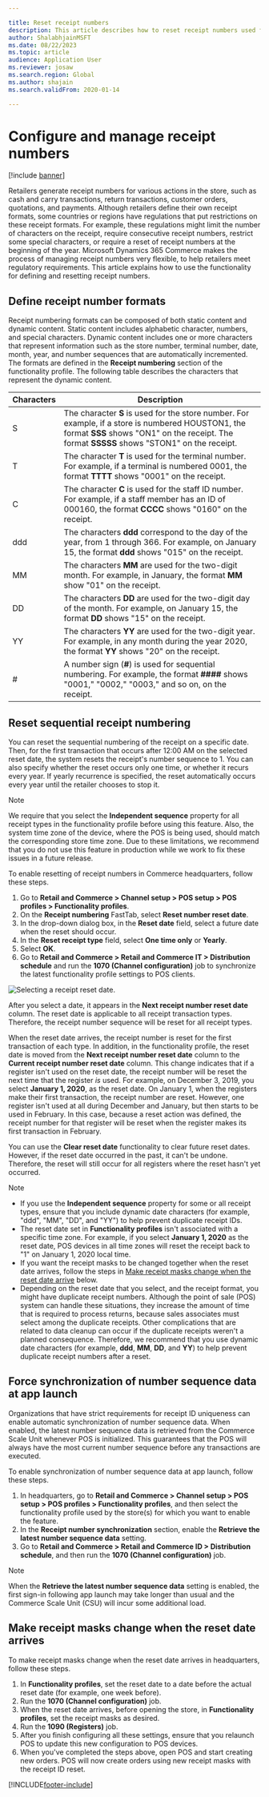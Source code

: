```yaml
---

title: Reset receipt numbers
description: This article describes how to reset receipt numbers used for various actions on a specific date in Microsoft Dynamics 365 Commerce.
author: ShalabhjainMSFT
ms.date: 08/22/2023
ms.topic: article
audience: Application User
ms.reviewer: josaw
ms.search.region: Global
ms.author: shajain
ms.search.validFrom: 2020-01-14

---
```


# Configure and manage receipt numbers 

[!include [banner](includes/banner.md)]

Retailers generate receipt numbers for various actions in the store, such as cash and carry transactions, return transactions, customer orders, quotations, and payments. Although retailers define their own receipt formats, some countries or regions have regulations that put restrictions on these receipt formats. For example, these regulations might limit the number of characters on the receipt, require consecutive receipt numbers, restrict some special characters, or require a reset of receipt numbers at the beginning of the year. Microsoft Dynamics 365 Commerce makes the process of managing receipt numbers very flexible, to help retailers meet regulatory requirements. This article explains how to use the functionality for defining and resetting receipt numbers.

## Define receipt number formats

Receipt numbering formats can be composed of both static content and dynamic content. Static content includes alphabetic character, numbers, and special characters. Dynamic content includes one or more characters that represent information such as the store number, terminal number, date, month, year, and number sequences that are automatically incremented. The formats are defined in the **Receipt numbering** section of the functionality profile. The following table describes the characters that represent the dynamic content.

| Characters | Description |
|------------|-------------|
| S          | The character **S** is used for the store number. For example, if a store is numbered HOUSTON1, the format **SSS** shows "ON1" on the receipt. The format **SSSSS** shows "STON1" on the receipt. |
| T          | The character **T** is used for the terminal number. For example, if a terminal is numbered 0001, the format **TTTT** shows "0001" on the receipt. |
| C          | The character **C** is used for the staff ID number. For example, if a staff member has an ID of 000160, the format **CCCC** shows "0160" on the receipt. |
| ddd        | The characters **ddd** correspond to the day of the year, from 1 through 366. For example, on January 15, the format **ddd** shows "015" on the receipt. |
| MM         | The characters **MM** are used for the two-digit month. For example, in January, the format **MM** show "01" on the receipt. |
| DD         | The characters **DD** are used for the two-digit day of the month. For example, on January 15, the format **DD** shows "15" on the receipt. |
| YY         | The characters **YY** are used for the two-digit year. For example, in any month during the year 2020, the format **YY** shows "20" on the receipt. |
| \#         | A number sign (**\#**) is used for sequential numbering. For example, the format **####** shows "0001," "0002," "0003," and so on, on the receipt. |

## Reset sequential receipt numbering

You can reset the sequential numbering of the receipt on a specific date. Then, for the first transaction that occurs after 12:00 AM on the selected reset date, the system resets the receipt's number sequence to 1. You can also specify whether the reset occurs only one time, or whether it recurs every year. If yearly recurrence is specified, the reset automatically occurs every year until the retailer chooses to stop it. 

> [!NOTE]
> We require that you select the **Independent sequence** property for all receipt types in the functionality profile before using this feature. Also, the system time zone of the device, where the POS is being used, should match the corresponding store time zone. Due to these limitations, we recommend that you do not use this feature in production while we work to fix these issues in a future release. 

To enable resetting of receipt numbers in Commerce headquarters, follow these steps.

1. Go to **Retail and Commerce \> Channel setup \> POS setup \> POS profiles \> Functionality profiles**.
1. On the **Receipt numbering** FastTab, select **Reset number reset date**.
1. In the drop-down dialog box, in the **Reset date** field, select a future date when the reset should occur.
1. In the **Reset receipt type** field, select **One time only** or **Yearly**.
1. Select **OK**.
1. Go to **Retail and Commerce \> Retail and Commerce IT \> Distribution schedule** and run the **1070 (Channel configuration)** job to synchronize the latest functionality profile settings to POS clients.

![Selecting a receipt reset date.](media/Enable_receipt_reset.png "Selecting a receipt reset date")

After you select a date, it appears in the **Next receipt number reset date** column. The reset date is applicable to all receipt transaction types. Therefore, the receipt number sequence will be reset for all receipt types.

When the reset date arrives, the receipt number is reset for the first transaction of each type. In addition, in the functionality profile, the reset date is moved from the **Next receipt number reset date** column to the **Current receipt number reset date** column. This change indicates that if a register isn't used on the reset date, the receipt number will be reset the next time that the register *is* used. For example, on December 3, 2019, you select **January 1, 2020**, as the reset date. On January 1, when the registers make their first transaction, the receipt number are reset. However, one register isn't used at all during December and January, but then starts to be used in February. In this case, because a reset action was defined, the receipt number for that register will be reset when the register makes its first transaction in February.

You can use the **Clear reset date** functionality to clear future reset dates. However, if the reset date occurred in the past, it can't be undone. Therefore, the reset will still occur for all registers where the reset hasn't yet occurred.

> [!NOTE]
> - If you use the **Independent sequence** property for some or all receipt types, ensure that you include dynamic date characters (for example, "ddd", "MM", "DD", and "YY") to help prevent duplicate receipt IDs.
> - The reset date set in **Functionality profiles** isn't associated with a specific time zone. For example, if you select **January 1, 2020** as the reset date, POS devices in all time zones will reset the receipt back to "1" on January 1, 2020 local time.
> - If you want the receipt masks to be changed together when the reset date arrives, follow the steps in [Make receipt masks change when the reset date arrive](#make-receipt-masks-change-when-the-reset-date-arrives) below. 
> - Depending on the reset date that you select, and the receipt format, you might have duplicate receipt numbers. Although the point of sale (POS) system can handle these situations, they increase the amount of time that is required to process returns, because sales associates must select among the duplicate receipts. Other complications that are related to data cleanup can occur if the duplicate receipts weren't a planned consequence. Therefore, we recommend that you use dynamic date characters (for example, **ddd**, **MM**, **DD**, and **YY**) to help prevent duplicate receipt numbers after a reset.

## Force synchronization of number sequence data at app launch

Organizations that have strict requirements for receipt ID uniqueness can enable automatic synchronization of number sequence data. When enabled, the latest number sequence data is retrieved from the Commerce Scale Unit whenever POS is initialized. This guarantees that the POS will always have the most current number sequence before any transactions are executed. 

To enable synchronization of number sequence data at app launch, follow these steps.

1. In headquarters, go to **Retail and Commerce \> Channel setup \> POS setup \> POS profiles \> Functionality profiles**, and then select the functionality profile used by the store(s) for which you want to enable the feature.
2. In the **Receipt number synchronization** section, enable the **Retrieve the latest number sequence data** setting. 
3. Go to **Retail and Commerce \> Retail and Commerce ID > Distribution schedule**, and then run the **1070 (Channel configuration)** job.  

> [!NOTE]
> When the **Retrieve the latest number sequence data** setting is enabled, the first sign-in following app launch may take longer than usual and the Commerce Scale Unit (CSU) will incur some additional load.

## Make receipt masks change when the reset date arrives

To make receipt masks change when the reset date arrives in headquarters, follow these steps.

1. In **Functionality profiles**, set the reset date to a date before the actual reset date (for example, one week before).
1. Run the **1070 (Channel configuration)** job.
1. When the reset date arrives, before opening the store, in **Functionality profiles**, set the receipt masks as desired.
1. Run the **1090 (Registers)** job.
1. After you finish configuring all these settings, ensure that you relaunch POS to update this new configuration to POS devices. 
1. When you've completed the steps above, open POS and start creating new orders. POS will now create orders using new receipt masks with the receipt ID reset.



[!INCLUDE[footer-include](../includes/footer-banner.md)]
